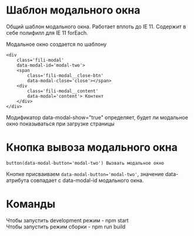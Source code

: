 # Шаблон модального окна
Общий шаблон модального окна. Работает вплоть до IE 11.
Содержит в себе полифилл для IE 11 forEach.

Модальное окно создается по шаблону  

```
<div  
    class='fili-modal'  
    data-modal-id='modal-two'>  
    <span  
        class='fili-modal__close-btn'  
        data-modal-close='close'></span>  
    <div  
        class='fili-modal__content'  
        data-modal='content'> Контент  
    </div>  
</div>  
```
      
Модификатор data-modal-show="true" определяет, будет ли модальное окно показываться при загрузке страницы

# Кнопка вывоза модального окна
`button(data-modal-button='modal-two') Вызвать модальное окно`

Кнопке присваиваем `data-modal-button='modal-two'`, значение data-атрибута совпадает с data-modal-id модального окна.

# Команды
Чтобы запустить development режим - npm start  
Чтобы запустить режим сборки - npm run build

